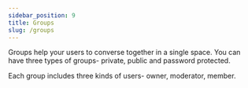 ```yaml
---
sidebar_position: 9
title: Groups
slug: /groups
---
```


Groups help your users to converse together in a single space. You can have three types of groups- private, public and password protected.

Each group includes three kinds of users- owner, moderator, member.